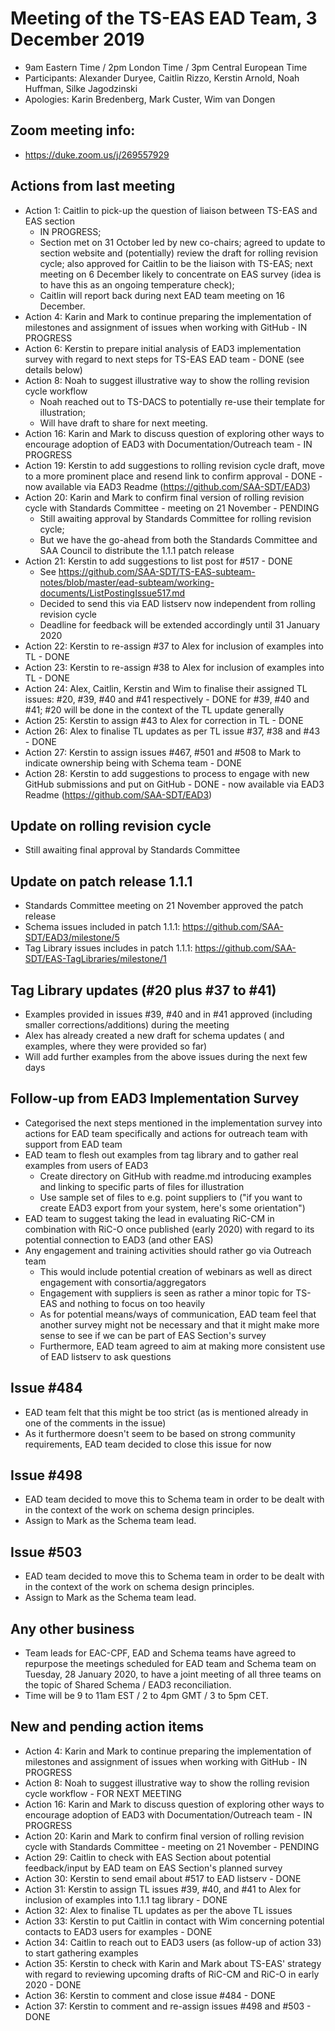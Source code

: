 # Meeting of the TS-EAS EAD Team, 3 December 2019
- 9am Eastern Time / 2pm London Time / 3pm Central European Time
- Participants: Alexander Duryee, Caitlin Rizzo, Kerstin Arnold, Noah Huffman, Silke Jagodzinski
- Apologies: Karin Bredenberg, Mark Custer, Wim van Dongen

## Zoom meeting info:
- https://duke.zoom.us/j/269557929

## Actions from last meeting
- Action 1: Caitlin to pick-up the question of liaison between TS-EAS and EAS section 
  - IN PROGRESS; 
  - Section met on 31 October led by new co-chairs; agreed to update to section website and (potentially) review the draft for rolling revision cycle; also approved for Caitlin to be the liaison with TS-EAS; next meeting on 6 December likely to concentrate on EAS survey (idea is to have this as an ongoing temperature check);
  - Caitlin will report back during next EAD team meeting on 16 December.
- Action 4: Karin and Mark to continue preparing the implementation of milestones and assignment of issues when working with GitHub - IN PROGRESS
- Action 6: Kerstin to prepare initial analysis of EAD3 implementation survey with regard to next steps for TS-EAS EAD team - DONE (see details below)
- Action 8: Noah to suggest illustrative way to show the rolling revision cycle workflow
  - Noah reached out to TS-DACS to potentially re-use their template for illustration;
  - Will have draft to share for next meeting.
- Action 16: Karin and Mark to discuss question of exploring other ways to encourage adoption of EAD3 with Documentation/Outreach team - IN PROGRESS
- Action 19: Kerstin to add suggestions to rolling revision cycle draft, move to a more prominent place and resend link to confirm approval - DONE - now available via EAD3 Readme (https://github.com/SAA-SDT/EAD3)
- Action 20: Karin and Mark to confirm final version of rolling revision cycle with Standards Committee - meeting on 21 November - PENDING
  - Still awaiting approval by Standards Committee for rolling revision cycle;
  - But we have the go-ahead from both the Standards Committee and SAA Council to distribute the 1.1.1 patch release
- Action 21: Kerstin to add suggestions to list post for #517 - DONE
  - See https://github.com/SAA-SDT/TS-EAS-subteam-notes/blob/master/ead-subteam/working-documents/ListPostingIssue517.md
  - Decided to send this via EAD listserv now independent from rolling revision cycle
  - Deadline for feedback will be extended accordingly until 31 January 2020
- Action 22: Kerstin to re-assign #37 to Alex for inclusion of examples into TL - DONE
- Action 23: Kerstin to re-assign #38 to Alex for inclusion of examples into TL - DONE
- Action 24: Alex, Caitlin, Kerstin and Wim to finalise their assigned TL issues: #20, #39, #40 and #41 respectively - DONE for #39, #40 and #41; #20 will be done in the context of the TL update generally 
- Action 25: Kerstin to assign #43 to Alex for correction in TL - DONE
- Action 26: Alex to finalise TL updates as per TL issue #37, #38 and #43 - DONE
- Action 27: Kerstin to assign issues #467, #501 and #508 to Mark to indicate ownership being with Schema team - DONE
- Action 28: Kerstin to add suggestions to process to engage with new GitHub submissions and put on GitHub - DONE - now available via EAD3 Readme (https://github.com/SAA-SDT/EAD3)

## Update on rolling revision cycle
- Still awaiting final approval by Standards Committee

## Update on patch release 1.1.1
- Standards Committee meeting on 21 November approved the patch release
- Schema issues included in patch 1.1.1: https://github.com/SAA-SDT/EAD3/milestone/5
- Tag Library issues includes in patch 1.1.1: https://github.com/SAA-SDT/EAS-TagLibraries/milestone/1 

## Tag Library updates (#20 plus #37 to #41)
- Examples provided in issues #39, #40 and in #41 approved (including smaller corrections/additions) during the meeting
- Alex has already created a new draft for schema updates (<rightsdeclaration> and examples, where they were provided so far) 
- Will add further examples from the above issues during the next few days

## Follow-up from EAD3 Implementation Survey
- Categorised the next steps mentioned in the implementation survey into actions for EAD team specifically and actions for outreach team with support from EAD team
- EAD team to flesh out examples from tag library and to gather real examples from users of EAD3
  - Create directory on GitHub with readme.md introducing examples and linking to specific parts of files for illustration
  - Use sample set of files to e.g. point suppliers to ("if you want to create EAD3 export from your system, here's some orientation")
- EAD team to suggest taking the lead in evaluating RiC-CM in combination with RiC-O once published (early 2020) with regard to its potential connection to EAD3 (and other EAS)
- Any engagement and training activities should rather go via Outreach team
  - This would include potential creation of webinars as well as direct engagement with consortia/aggregators
  - Engagement with suppliers is seen as rather a minor topic for TS-EAS and nothing to focus on too heavily
  - As for potential means/ways of communication, EAD team feel that another survey might not be necessary and that it might make more sense to see if we can be part of EAS Section's survey
  - Furthermore, EAD team agreed to aim at making more consistent use of EAD listserv to ask questions

## Issue #484
- EAD team felt that this might be too strict (as is mentioned already in one of the comments in the issue)
- As it furthermore doesn't seem to be based on strong community requirements, EAD team decided to close this issue for now

## Issue #498
- EAD team decided to move this to Schema team in order to be dealt with in the context of the work on schema design principles. 
- Assign to Mark as the Schema team lead.

## Issue #503
- EAD team decided to move this to Schema team in order to be dealt with in the context of the work on schema design principles. 
- Assign to Mark as the Schema team lead.

## Any other business
- Team leads for EAC-CPF, EAD and Schema teams have agreed to repurpose the meetings scheduled for EAD team and Schema team on Tuesday, 28 January 2020, to have a joint meeting of all three teams on the topic of Shared Schema / EAD3 reconciliation.
- Time will be 9 to 11am EST / 2 to 4pm GMT / 3 to 5pm CET.

## New and pending action items
- Action 4: Karin and Mark to continue preparing the implementation of milestones and assignment of issues when working with GitHub - IN PROGRESS
- Action 8: Noah to suggest illustrative way to show the rolling revision cycle workflow - FOR NEXT MEETING
- Action 16: Karin and Mark to discuss question of exploring other ways to encourage adoption of EAD3 with Documentation/Outreach team - IN PROGRESS
- Action 20: Karin and Mark to confirm final version of rolling revision cycle with Standards Committee - meeting on 21 November - PENDING
- Action 29: Caitlin to check with EAS Section about potential feedback/input by EAD team on EAS Section's planned survey
- Action 30: Kerstin to send email about #517 to EAD listserv - DONE
- Action 31: Kerstin to assign TL issues #39, #40, and #41 to Alex for inclusion of examples into 1.1.1 tag library - DONE
- Action 32: Alex to finalise TL updates as per the above TL issues
- Action 33: Kerstin to put Caitlin in contact with Wim concerning potential contacts to EAD3 users for examples - DONE
- Action 34: Caitlin to reach out to EAD3 users (as follow-up of action 33) to start gathering examples
- Action 35: Kerstin to check with Karin and Mark about TS-EAS' strategy with regard to reviewing upcoming drafts of RiC-CM and RiC-O in early 2020 - DONE
- Action 36: Kerstin to comment and close issue #484 - DONE
- Action 37: Kerstin to comment and re-assign issues #498 and #503 - DONE
